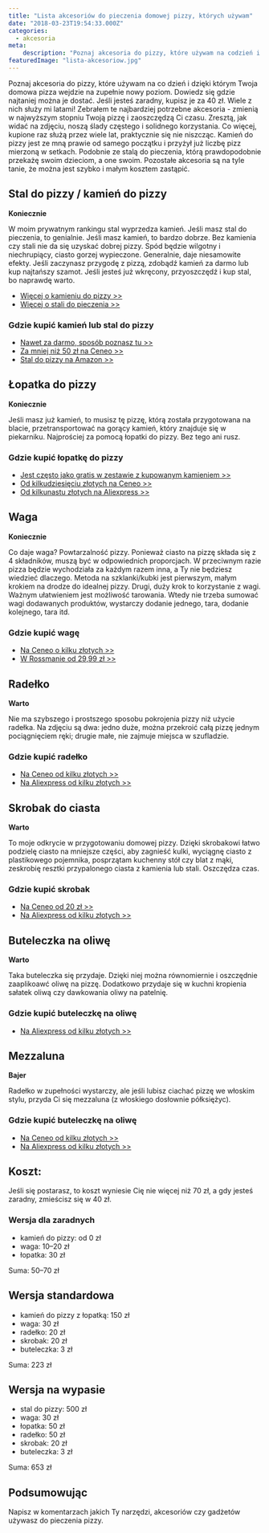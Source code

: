 ```yaml
---
title: "Lista akcesoriów do pieczenia domowej pizzy, których używam"
date: "2018-03-23T19:54:33.000Z"
categories: 
  - akcesoria
meta: 
    description: "Poznaj akcesoria do pizzy, które używam na codzień i dzięki którym Twoja domowa pizza wejdzie na zupełnie nowy poziom. Dowiedz się gdzie najtaniej można je dostać. Jeśli jesteś zaradny, kupisz je za 40 zł. Wiele z nich służy mi latami!"
featuredImage: "lista-akcesoriow.jpg"
---
```


Poznaj akcesoria do pizzy, które używam na co dzień i dzięki którym Twoja domowa pizza wejdzie na zupełnie nowy poziom. Dowiedz się gdzie najtaniej można je dostać. Jeśli jesteś zaradny, kupisz je za 40 zł. Wiele z nich służy mi latami! Zebrałem te najbardziej potrzebne akcesoria - zmienią w najwyższym stopniu Twoją pizzę i zaoszczędzą Ci czasu. Zresztą, jak widać na zdjęciu, noszą ślady częstego i solidnego korzystania. Co więcej, kupione raz służą przez wiele lat, praktycznie się nie niszcząc. Kamień do pizzy jest ze mną prawie od samego początku i przyżył już liczbę pizz mierzoną w setkach. Podobnie ze stalą do pieczenia, którą prawdopodobnie przekażę swoim dzieciom, a one swoim. Pozostałe akcesoria są na tyle tanie, że można jest szybko i małym kosztem zastąpić.

## Stal do pizzy / kamień do pizzy

**Koniecznie**

W moim prywatnym rankingu stal wyprzedza kamień. Jeśli masz stal do pieczenia, to genialnie. Jeśli masz kamień, to bardzo dobrze. Bez kamienia czy stali nie da się uzyskać dobrej pizzy. Spód będzie wilgotny i niechrupiący, ciasto gorzej wypieczone. Generalnie, daje niesamowite efekty. Jeśli zaczynasz przygodę z pizzą, zdobądź kamień za darmo lub kup najtańszy szamot. Jeśli jesteś już wkręcony, przyoszczędź i kup stal, bo naprawdę warto.

- <a href="/kamien-do-pizzy/">Więcej o kamieniu do pizzy &gt;&gt;</a>
- <a href="/stal-do-pieczenia/">Więcej o stali do pieczenia &gt;&gt;</a>

### Gdzie kupić kamień lub stal do pizzy

- <a href="/jak-zostalem-wlascicielem-kamienia-pizzy-za-0-zl/">Nawet za darmo, sposób poznasz tu &gt;&gt;</a>
- [Za mniej niż 50 zł na Ceneo >>](https://www.ceneo.pl/;szukaj-kamie%C5%84+do+pizzy;0112-0.htm#crid=174699&pid=5958 "Kamień do pizzy")
- [Stal do pizzy na Amazon >>](https://amzn.to/2pzmbR7 "Stal do pizzy")

## Łopatka do pizzy

**Koniecznie**

Jeśli masz już kamień, to musisz tę pizzę, którą została przygotowana na blacie, przetransportować na gorący kamień, który znajduje się w piekarniku. Najprościej za pomocą łopatki do pizzy. Bez tego ani rusz.

### Gdzie kupić łopatkę do pizzy

- [Jest często jako gratis w zestawie z kupowanym kamieniem >>](https://www.ceneo.pl/;szukaj-kamie%C5%84+do+pizzy+z+%C5%82opatk%C4%85#crid=174696&pid=5958 "Kamień z łopatką")
- [Od kilkudziesięciu złotych na Ceneo >>](https://www.ceneo.pl/;szukaj-%C5%82opatka+do+pizzy#crid=174692&pid=5958 "Łopatka do pizzy na Ceneo")
- [Od kilkunastu złotych na Aliexpress >>](http://s.click.aliexpress.com/e/2jqFyJQ "Łopatka do pizzy na Ceneo na Aliexpress")

## Waga

**Koniecznie**

Co daje waga? Powtarzalność pizzy. Ponieważ ciasto na pizzę składa się z 4 składników, muszą być w odpowiednich proporcjach. W przeciwnym razie pizza będzie wychodziała za każdym razem inna, a Ty nie będziesz wiedzieć dlaczego. Metoda na szklanki/kubki jest pierwszym, małym krokiem na drodze do idealnej pizzy. Drugi, duży krok to korzystanie z wagi. Ważnym ułatwieniem jest możliwość tarowania. Wtedy nie trzeba sumować wagi dodawanych produktów, wystarczy dodanie jednego, tara, dodanie kolejnego, tara itd.

### Gdzie kupić wagę

- [Na Ceneo o kilku złotych >>](https://www.ceneo.pl/Wagi_kuchenne;0112-0.htm#crid=174700&pid=5958 "Waga kuchenna")
- [W Rossmanie od 29,99 zł >>](https://www.rossmann.pl/Produkt/Ideenwelt-cyfrowa-waga-kuchenna-1-szt,104925,5355 "Waga kuchenna w Rossmannie")

## Radełko

**Warto**

Nie ma szybszego i prostszego sposobu pokrojenia pizzy niż użycie radełka. Na zdjęciu są dwa: jedno duże, można przekroić całą pizzę jednym pociągnięciem ręki; drugie małe, nie zajmuje miejsca w szufladzie.

### Gdzie kupić radełko

- [Na Ceneo od kilku złotych >>](https://www.ceneo.pl/Wyposazenie_kuchni;szukaj-rade%C5%82ko;0112-0.htm#crid=174702&pid=5958)
- [Na Aliexpress od kilku złotych >>](http://s.click.aliexpress.com/e/ZNjYjQJ "Radełko na Aliexpress")

## Skrobak do ciasta

**Warto**

To moje odkrycie w przygotowaniu domowej pizzy. Dzięki skrobakowi łatwo podzielę ciasto na mniejsze części, aby zagnieść kulki, wyciągnę ciasto z plastikowego pojemnika, posprzątam kuchenny stół czy blat z mąki, zeskrobię resztki przypalonego ciasta z kamienia lub stali. Oszczędza czas.

### Gdzie kupić skrobak

- [Na Ceneo od 20 zł >>](https://www.ceneo.pl/Wyposazenie_kuchni;szukaj-skrobak+do+ciasta;0112-0.htm#crid=174703&pid=5958 "Skroba na Ceneo")
- [Na Aliexpress od kilku złotych >>](http://s.click.aliexpress.com/e/7IMrbey "Skrobak na Aliexpress")

## Buteleczka na oliwę

**Warto**

Taka buteleczka się przydaje. Dzięki niej można równomiernie i oszczędnie zaaplikoawć oliwę na pizzę. Dodatkowo przydaje się w kuchni kropienia sałatek oliwą czy dawkowania oliwy na patelnię.

### Gdzie kupić buteleczkę na oliwę

- [Na Aliexpress od kilku złotych >>](http://s.click.aliexpress.com/e/AiyznUf "Buteleczka na oliwę")

## Mezzaluna

**Bajer**

Radełko w zupełności wystarczy, ale jeśli lubisz ciachać pizzę we włoskim stylu, przyda Ci się mezzaluna (z włoskiego dosłownie półksiężyc).

### Gdzie kupić buteleczkę na oliwę

- [Na Ceneo od kilku złotych >>](https://www.ceneo.pl/;szukaj-mezzaluna;0112-0.htm#crid=174707&pid=5958 "Mezzaluna")
- [Na Aliexpress od kilku złotych >>](hhttp://s.click.aliexpress.com/e/6YrJMnu "Mezzaluna")

## Koszt:

Jeśli się postarasz, to koszt wyniesie Cię nie więcej niż 70 zł, a gdy jesteś zaradny, zmieścisz się w 40 zł.

### Wersja dla zaradnych

- kamień do pizzy: od 0 zł
- waga: 10–20 zł
- łopatka: 30 zł

Suma: 50–70 zł

## Wersja standardowa

- kamień do pizzy z łopatką: 150 zł
- waga: 30 zł
- radełko: 20 zł
- skrobak: 20 zł
- buteleczka: 3 zł

Suma: 223 zł

## Wersja na wypasie

- stal do pizzy: 500 zł
- waga: 30 zł
- łopatka: 50 zł
- radełko: 50 zł
- skrobak: 20 zł
- buteleczka: 3 zł

Suma: 653 zł

## Podsumowując

Napisz w komentarzach jakich Ty narzędzi, akcesoriów czy gadżetów używasz do pieczenia pizzy.
